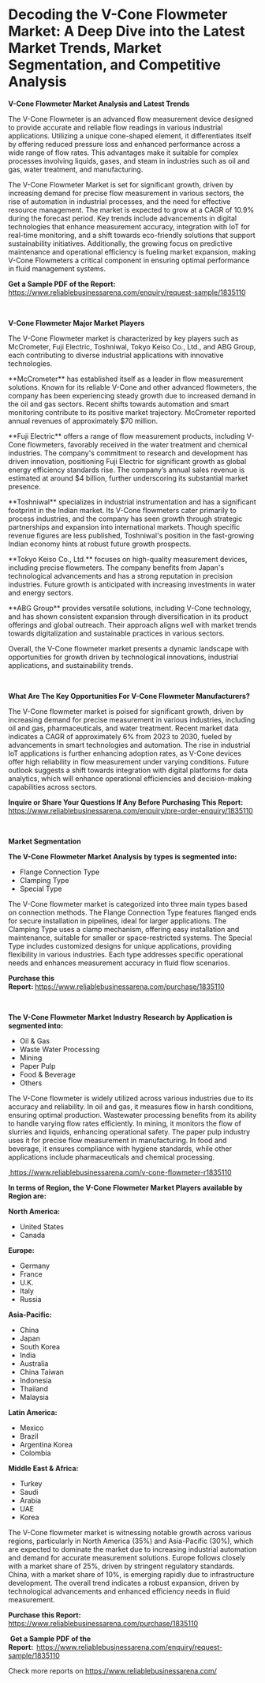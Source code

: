 <p><h1>Decoding the V-Cone Flowmeter Market: A Deep Dive into the Latest Market Trends, Market Segmentation, and Competitive Analysis</h1></p><p><strong>V-Cone Flowmeter Market Analysis and Latest Trends</strong></p>
<p><p>The V-Cone Flowmeter is an advanced flow measurement device designed to provide accurate and reliable flow readings in various industrial applications. Utilizing a unique cone-shaped element, it differentiates itself by offering reduced pressure loss and enhanced performance across a wide range of flow rates. This advantages make it suitable for complex processes involving liquids, gases, and steam in industries such as oil and gas, water treatment, and manufacturing.</p><p>The V-Cone Flowmeter Market is set for significant growth, driven by increasing demand for precise flow measurement in various sectors, the rise of automation in industrial processes, and the need for effective resource management. The market is expected to grow at a CAGR of 10.9% during the forecast period. Key trends include advancements in digital technologies that enhance measurement accuracy, integration with IoT for real-time monitoring, and a shift towards eco-friendly solutions that support sustainability initiatives. Additionally, the growing focus on predictive maintenance and operational efficiency is fueling market expansion, making V-Cone Flowmeters a critical component in ensuring optimal performance in fluid management systems.</p></p>
<p><strong>Get a Sample PDF of the Report:&nbsp;</strong> <a href="https://www.reliablebusinessarena.com/enquiry/request-sample/1835110?utm_campaign=1990&utm_medium=2&utm_source=Github&utm_content=ia&utm_term=31122024&utm_id=v-cone-flowmeter">https://www.reliablebusinessarena.com/enquiry/request-sample/1835110</a></p>
<p>&nbsp;</p>
<p><strong>V-Cone Flowmeter Major Market Players</strong></p>
<p><p>The V-Cone Flowmeter market is characterized by key players such as McCrometer, Fuji Electric, Toshniwal, Tokyo Keiso Co., Ltd., and ABG Group, each contributing to diverse industrial applications with innovative technologies.</p><p>**McCrometer** has established itself as a leader in flow measurement solutions. Known for its reliable V-Cone and other advanced flowmeters, the company has been experiencing steady growth due to increased demand in the oil and gas sectors. Recent shifts towards automation and smart monitoring contribute to its positive market trajectory. McCrometer reported annual revenues of approximately $70 million.</p><p>**Fuji Electric** offers a range of flow measurement products, including V-Cone flowmeters, favorably received in the water treatment and chemical industries. The company's commitment to research and development has driven innovation, positioning Fuji Electric for significant growth as global energy efficiency standards rise. The company’s annual sales revenue is estimated at around $4 billion, further underscoring its substantial market presence.</p><p>**Toshniwal** specializes in industrial instrumentation and has a significant footprint in the Indian market. Its V-Cone flowmeters cater primarily to process industries, and the company has seen growth through strategic partnerships and expansion into international markets. Though specific revenue figures are less published, Toshniwal's position in the fast-growing Indian economy hints at robust future growth prospects.</p><p>**Tokyo Keiso Co., Ltd.** focuses on high-quality measurement devices, including precise flowmeters. The company benefits from Japan's technological advancements and has a strong reputation in precision industries. Future growth is anticipated with increasing investments in water and energy sectors.</p><p>**ABG Group** provides versatile solutions, including V-Cone technology, and has shown consistent expansion through diversification in its product offerings and global outreach. Their approach aligns well with market trends towards digitalization and sustainable practices in various sectors.</p><p>Overall, the V-Cone flowmeter market presents a dynamic landscape with opportunities for growth driven by technological innovations, industrial applications, and sustainability trends.</p></p>
<p>&nbsp;</p>
<p><strong>What Are The Key Opportunities For V-Cone Flowmeter Manufacturers?</strong></p>
<p><p>The V-Cone flowmeter market is poised for significant growth, driven by increasing demand for precise measurement in various industries, including oil and gas, pharmaceuticals, and water treatment. Recent market data indicates a CAGR of approximately 6% from 2023 to 2030, fueled by advancements in smart technologies and automation. The rise in industrial IoT applications is further enhancing adoption rates, as V-Cone devices offer high reliability in flow measurement under varying conditions. Future outlook suggests a shift towards integration with digital platforms for data analytics, which will enhance operational efficiencies and decision-making capabilities across sectors.</p></p>
<p><strong>Inquire or Share Your Questions If Any Before Purchasing This Report:</strong> <a href="https://www.reliablebusinessarena.com/enquiry/pre-order-enquiry/1835110?utm_campaign=1990&utm_medium=2&utm_source=Github&utm_content=ia&utm_term=31122024&utm_id=v-cone-flowmeter">https://www.reliablebusinessarena.com/enquiry/pre-order-enquiry/1835110</a></p>
<p>&nbsp;</p>
<p><strong>Market Segmentation</strong></p>
<p><strong>The V-Cone Flowmeter Market Analysis by types is segmented into:</strong></p>
<p><ul><li>Flange Connection Type</li><li>Clamping Type</li><li>Special Type</li></ul></p>
<p><p>The V-Cone flowmeter market is categorized into three main types based on connection methods. The Flange Connection Type features flanged ends for secure installation in pipelines, ideal for larger applications. The Clamping Type uses a clamp mechanism, offering easy installation and maintenance, suitable for smaller or space-restricted systems. The Special Type includes customized designs for unique applications, providing flexibility in various industries. Each type addresses specific operational needs and enhances measurement accuracy in fluid flow scenarios.</p></p>
<p><strong>Purchase this Report:&nbsp;</strong><a href="https://www.reliablebusinessarena.com/purchase/1835110?utm_campaign=1990&utm_medium=2&utm_source=Github&utm_content=ia&utm_term=31122024&utm_id=v-cone-flowmeter">https://www.reliablebusinessarena.com/purchase/1835110</a></p>
<p>&nbsp;</p>
<p><strong>The V-Cone Flowmeter Market Industry Research by Application is segmented into:</strong></p>
<p><ul><li>Oil & Gas</li><li>Waste Water Processing</li><li>Mining</li><li>Paper Pulp</li><li>Food & Beverage</li><li>Others</li></ul></p>
<p><p>The V-Cone flowmeter is widely utilized across various industries due to its accuracy and reliability. In oil and gas, it measures flow in harsh conditions, ensuring optimal production. Wastewater processing benefits from its ability to handle varying flow rates efficiently. In mining, it monitors the flow of slurries and liquids, enhancing operational safety. The paper pulp industry uses it for precise flow measurement in manufacturing. In food and beverage, it ensures compliance with hygiene standards, while other applications include pharmaceuticals and chemical processing.</p></p>
<p><a href="https://www.reliablebusinessarena.com/v-cone-flowmeter-r1835110?utm_campaign=1990&utm_medium=2&utm_source=Github&utm_content=ia&utm_term=31122024&utm_id=v-cone-flowmeter">&nbsp;https://www.reliablebusinessarena.com/v-cone-flowmeter-r1835110</a></p>
<p><strong>In terms of Region, the V-Cone Flowmeter Market Players available by Region are:</strong></p>
<p>
    <p> <strong> North America: </strong>
        <ul>
            <li>United States</li>
            <li>Canada</li>
        </ul>
        </p> 
    <p> <strong> Europe: </strong>
        <ul>
            <li>Germany</li>
            <li>France</li>
            <li>U.K.</li>
            <li>Italy</li>
            <li>Russia</li>
        </ul>
        </p> 
    <p> <strong> Asia-Pacific: </strong>
        <ul>
            <li>China</li>
            <li>Japan</li>
            <li>South Korea</li>
            <li>India</li>
            <li>Australia</li>
            <li>China Taiwan</li>
            <li>Indonesia</li>
            <li>Thailand</li>
            <li>Malaysia</li>
        </ul>
        </p> 
    <p> <strong> Latin America: </strong>
        <ul>
            <li>Mexico</li>
            <li>Brazil</li>
            <li>Argentina Korea</li>
            <li>Colombia</li>
        </ul>
        </p> 
    <p> <strong> Middle East & Africa: </strong>
        <ul>
            <li>Turkey</li>
            <li>Saudi</li>
            <li>Arabia</li>
            <li>UAE</li>
            <li>Korea</li>
        </ul>
    </p>
    </p>
<p><p>The V-Cone flowmeter market is witnessing notable growth across various regions, particularly in North America (35%) and Asia-Pacific (30%), which are expected to dominate the market due to increasing industrial automation and demand for accurate measurement solutions. Europe follows closely with a market share of 25%, driven by stringent regulatory standards. China, with a market share of 10%, is emerging rapidly due to infrastructure development. The overall trend indicates a robust expansion, driven by technological advancements and enhanced efficiency needs in fluid measurement.</p></p>
<p><strong>Purchase this Report: </strong><a href="https://www.reliablebusinessarena.com/purchase/1835110?utm_campaign=1990&utm_medium=2&utm_source=Github&utm_content=ia&utm_term=31122024&utm_id=v-cone-flowmeter">https://www.reliablebusinessarena.com/purchase/1835110</a></p>
<p>&nbsp;<strong>Get a Sample PDF of the Report:&nbsp;&nbsp;</strong><a href="https://www.reliablebusinessarena.com/enquiry/request-sample/1835110?utm_campaign=1990&utm_medium=2&utm_source=Github&utm_content=ia&utm_term=31122024&utm_id=v-cone-flowmeter">https://www.reliablebusinessarena.com/enquiry/request-sample/1835110</a></p>
<p><strong></strong></p>
<p>Check more reports on <a href="https://www.reliablebusinessarena.com/?utm_campaign=1990&utm_medium=2&utm_source=Github&utm_content=ia&utm_term=31122024&utm_id=v-cone-flowmeter">https://www.reliablebusinessarena.com/</a></p>